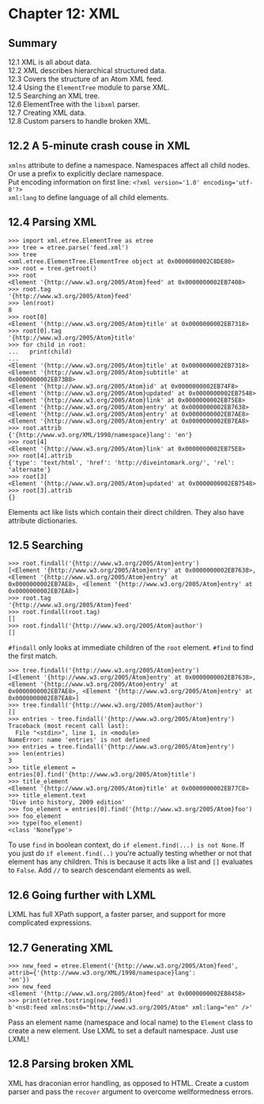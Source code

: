 # Chapter 12: XML

## Summary

12.1 XML is all about data.  
12.2 XML describes hierarchical structured data.  
12.3 Covers the structure of an Atom XML feed.  
12.4 Using the `ElementTree` module to parse XML.  
12.5 Searching an XML tree.  
12.6 ElementTree with the `libxml` parser.  
12.7 Creating XML data.  
12.8 Custom parsers to handle broken XML.


## 12.2 A 5-minute crash couse in XML
`xmlns` attribute to define a namespace.
Namespaces affect all child nodes.
Or use a prefix to explicitly declare namespace.  
Put encoding information on first line: `<?xml version='1.0' encoding='utf-8'?>`  
`xml:lang` to define language of all child elements.


## 12.4 Parsing XML

    >>> import xml.etree.ElementTree as etree
    >>> tree = etree.parse('feed.xml')
    >>> tree
    <xml.etree.ElementTree.ElementTree object at 0x0000000002C8DE80>
    >>> root = tree.getroot()
    >>> root
    <Element '{http://www.w3.org/2005/Atom}feed' at 0x0000000002EB7408>
    >>> root.tag
    '{http://www.w3.org/2005/Atom}feed'
    >>> len(root)
    8
    >>> root[0]
    <Element '{http://www.w3.org/2005/Atom}title' at 0x0000000002EB7318>
    >>> root[0].tag
    '{http://www.w3.org/2005/Atom}title'
    >>> for child in root:
    ...   print(child)
    ...
    <Element '{http://www.w3.org/2005/Atom}title' at 0x0000000002EB7318>
    <Element '{http://www.w3.org/2005/Atom}subtitle' at 0x0000000002EB73B8>
    <Element '{http://www.w3.org/2005/Atom}id' at 0x0000000002EB74F8>
    <Element '{http://www.w3.org/2005/Atom}updated' at 0x0000000002EB7548>
    <Element '{http://www.w3.org/2005/Atom}link' at 0x0000000002EB75E8>
    <Element '{http://www.w3.org/2005/Atom}entry' at 0x0000000002EB7638>
    <Element '{http://www.w3.org/2005/Atom}entry' at 0x0000000002EB7AE8>
    <Element '{http://www.w3.org/2005/Atom}entry' at 0x0000000002EB7EA8>
    >>> root.attrib
    {'{http://www.w3.org/XML/1998/namespace}lang': 'en'}
    >>> root[4]
    <Element '{http://www.w3.org/2005/Atom}link' at 0x0000000002EB75E8>
    >>> root[4].attrib
    {'type': 'text/html', 'href': 'http://diveintomark.org/', 'rel': 'alternate'}
    >>> root[3]
    <Element '{http://www.w3.org/2005/Atom}updated' at 0x0000000002EB7548>
    >>> root[3].attrib
    {}

Elements act like lists which contain their direct children.
They also have attribute dictionaries.


## 12.5 Searching

    >>> root.findall('{http://www.w3.org/2005/Atom}entry')
    [<Element '{http://www.w3.org/2005/Atom}entry' at 0x0000000002EB7638>, <Element '{http://www.w3.org/2005/Atom}entry' at
    0x0000000002EB7AE8>, <Element '{http://www.w3.org/2005/Atom}entry' at 0x0000000002EB7EA8>]
    >>> root.tag
    '{http://www.w3.org/2005/Atom}feed'
    >>> root.findall(root.tag)
    []
    >>> root.findall('{http://www.w3.org/2005/Atom}author')
    []

`#findall` only looks at immediate children of the `root` element.
`#find` to find the first match.

    >>> tree.findall('{http://www.w3.org/2005/Atom}entry')
    [<Element '{http://www.w3.org/2005/Atom}entry' at 0x0000000002EB7638>, <Element '{http://www.w3.org/2005/Atom}entry' at
    0x0000000002EB7AE8>, <Element '{http://www.w3.org/2005/Atom}entry' at 0x0000000002EB7EA8>]
    >>> tree.findall('{http://www.w3.org/2005/Atom}author')
    []
    >>> entries - tree.findall('{http://www.w3.org/2005/Atom}entry')
    Traceback (most recent call last):
      File "<stdin>", line 1, in <module>
    NameError: name 'entries' is not defined
    >>> entries = tree.findall('{http://www.w3.org/2005/Atom}entry')
    >>> len(entries)
    3
    >>> title_element = entries[0].find('{http://www.w3.org/2005/Atom}title')
    >>> title_element
    <Element '{http://www.w3.org/2005/Atom}title' at 0x0000000002EB77C8>
    >>> title_element.text
    'Dive into history, 2009 edition'
    >>> foo_element = entries[0].find('{http://www.w3.org/2005/Atom}foo')
    >>> foo_element
    >>> type(foo_element)
    <class 'NoneType'>

To use `find` in boolean context, do `if element.find(...) is not None`.
If you just do `if element.find(..)` you're actually testing whether or not that element has any children.
This is because it acts like a list and `[]` evaluates to `False`.
Add `//` to search descendant elements as well.


## 12.6 Going further with LXML
LXML has full XPath support, a faster parser, and support for more complicated expressions.


## 12.7 Generating XML

    >>> new_feed = etree.Element('{http://www.w3.org/2005/Atom}feed', attrib={'{http://www.w3.org/XML/1998/namespace}lang':
    'en'})
    >>> new_feed
    <Element '{http://www.w3.org/2005/Atom}feed' at 0x0000000002EB8458>
    >>> print(etree.tostring(new_feed))
    b'<ns0:feed xmlns:ns0="http://www.w3.org/2005/Atom" xml:lang="en" />'

Pass an element name (namespace and local name) to the `Element` class to create a new element.
Use LXML to set a default namespace. Just use LXML!


## 12.8 Parsing broken XML
XML has draconian error handling, as opposed to HTML.
Create a custom parser and pass the `recover` argument to overcome wellformedness errors.

